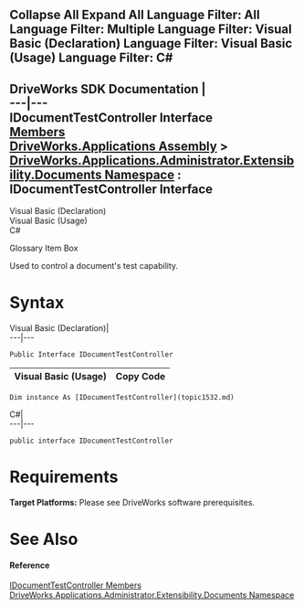 Collapse All Expand All Language Filter: All  Language Filter: Multiple  Language Filter: Visual Basic (Declaration) Language Filter: Visual Basic (Usage) Language Filter: C#  
---  
DriveWorks SDK Documentation  |   
---|---  
IDocumentTestController Interface   
[Members](topic1533.md)   
[DriveWorks.Applications Assembly](topic13.md) > [DriveWorks.Applications.Administrator.Extensibility.Documents Namespace](topic1507.md) : IDocumentTestController Interface  
---  
  
Visual Basic (Declaration)    
Visual Basic (Usage)    
C# 

Glossary Item Box

Used to control a document's test capability. 

# Syntax

Visual Basic (Declaration)|   
---|---  
      
    
    Public Interface IDocumentTestController   
  
Visual Basic (Usage)| Copy Code  
---|---  
      
    
    Dim instance As [IDocumentTestController](topic1532.md)  
  
C#|   
---|---  
      
    
    public interface IDocumentTestController   
  
# Requirements

**Target Platforms:** Please see DriveWorks software prerequisites.

# See Also

#### Reference

[IDocumentTestController Members](topic1533.md)   
[DriveWorks.Applications.Administrator.Extensibility.Documents Namespace](topic1507.md)


